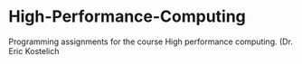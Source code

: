 # High-Performance-Computing
Programming assignments for the course High performance computing. (Dr. Eric Kostelich 
